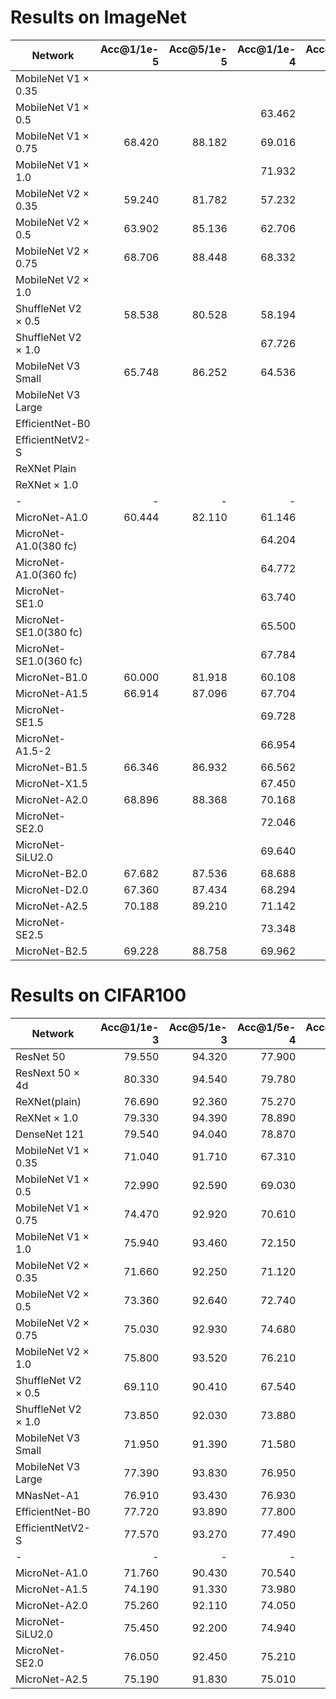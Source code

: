 
# Results on ImageNet

| Network                   | Acc@1/1e-5    | Acc@5/1e-5    | Acc@1/1e-4    | Acc@5/1e-4    | Params(M) | FLOPs |
| --                        | --:           | --:           | --:           | --:           | --:       | --:   |
| MobileNet V1 $\times$ 0.35|               |               |               |               | 0.766     |  79.0 |
| MobileNet V1 $\times$ 0.5 |               |               | 63.462        | 85.252        | 1.332     | 155.0 |
| MobileNet V1 $\times$ 0.75| 68.420        | 88.182        | 69.016        | 88.898        | 2.586     | 333.0 |
| MobileNet V1 $\times$ 1.0 |               |               | 71.932        | 90.604        | 4.232     | 579.0 |
| MobileNet V2 $\times$ 0.35| 59.240        | 81.782        | 57.232        | 80.422        | 1.677     | 65.1  |
| MobileNet V2 $\times$ 0.5 | 63.902        | 85.136        | 62.706        | 84.680        | 1.969     | 104.0 |
| MobileNet V2 $\times$ 0.75| 68.706        | 88.448        | 68.332        | 88.490        | 2.636     | 221.0 |
| MobileNet V2 $\times$ 1.0 |               |               |               |               | 3.505     | 314.0 |
| ShuffleNet V2 $\times$ 0.5| 58.538        | 80.528        | 58.194        | 80.668        | 1.367     |  42.6 |
| ShuffleNet V2 $\times$ 1.0|               |               | 67.726        | 87.972        | 2.279     | 149.0 |
| MobileNet V3 Small        | 65.748        | 86.252        | 64.536        | 85.906        | 2.543     |  59.6 |
| MobileNet V3 Large        |               |               |               |               | 5.519     | 236.0 |
| EfficientNet-B0           |               |               |               |               | 5.324     | 402.0 |
| EfficientNetV2-S          |               |               |               |               |21.624     |3022.0 |
| ReXNet Plain              |               |               |               |               | 4.979     | 452.0 |
| ReXNet $\times$ 1.0       |               |               |               |               | 4.797     | 415.0 |
| -                         | -             | -             | -             | -             | -         | -     |
| MicroNet-A1.0             | 60.444        | 82.110        | 61.146        | 82.876        | 0.995     |  89.8 |
| MicroNet-A1.0(380 fc)     |               |               | 64.204        | 85.344        | 0.997     | 107.0 |
| MicroNet-A1.0(360 fc)     |               |               | 64.772        | 86.042        |           | 140.0 |
| MicroNet-SE1.0            |               |               | 63.740        | 85.120        | 1.076     |  90.5 |
| MicroNet-SE1.0(380 fc)    |               |               | 65.500        | 86.292        |           |       |
| MicroNet-SE1.0(360 fc)    |               |               | 67.784        | 87.812        |           |       |
| MicroNet-B1.0             | 60.000        | 81.918        | 60.108        | 82.306        | 0.990     |  89.8 |
| MicroNet-A1.5             | 66.914        | 87.096        | 67.704        | 88.116        | 1.502     | 191.0 |
| MicroNet-SE1.5            |               |               | 69.728        | 89.214        | 1.702     | 192.0 |
| MicroNet-A1.5-2           |               |               | 66.954        | 87.338        |           | 156.0 |
| MicroNet-B1.5             | 66.346        | 86.932        | 66.562        | 86.992        | 1.490     | 213.0 |
| MicroNet-X1.5             |               |               | 67.450        | 87.746        | 1.508     | 195.0 |
| MicroNet-A2.0             | 68.896        | 88.368        | 70.168        | 89.382        | 2.056     | 338.0 |
| MicroNet-SE2.0            |               |               | 72.046        | 90.690        | 2.383     | 340.0 |
| MicroNet-SiLU2.0          |               |               | 69.640        | 89.176        |           |       |
| MicroNet-B2.0             | 67.682        | 87.536        | 68.688        | 88.302        | 2.028     | 338.0 |
| MicroNet-D2.0             | 67.360        | 87.434        | 68.294        | 88.220        | 2.028     | 185.0 |
| MicroNet-A2.5             | 70.188        | 89.210        | 71.142        | 90.054        | 2.492     | 424.0 |
| MicroNet-SE2.5            |               |               | 73.348        | 91.380        | 2.935     | 426.0 |
| MicroNet-B2.5             | 69.228        | 88.758        | 69.962        | 89.220        | 2.455     | 424.0 |

# Results on CIFAR100

| Network                   | Acc@1/1e-3    | Acc@5/1e-3    | Acc@1/5e-4    | Acc@5/5e-4    | Params(M) | FLOPs | Infer(ms) |
| --                        | --:           | --:           | --:           | --:           | --:       | --:   | --:       |
| ResNet 50                 | 79.550        | 94.320        | 77.900        | 93.440        |23.713     |1313.5 |
| ResNext 50 $\times$ 4d    | 80.330        | 94.540        | 79.780        | 94.270        |23.185     |1361.0 |
| ReXNet(plain)             | 76.690        | 92.360        | 75.270        | 91.840        | 3.826     | 145.0 |
| ReXNet $\times$ 1.0       | 79.330        | 94.390        | 78.890        | 94.240        | 3.644     | 125.0 |
| DenseNet 121              | 79.540        | 94.040        | 78.870        | 93.650        | 7.056     | 906.0 |
| MobileNet V1 $\times$ 0.35| 71.040        | 91.710        | 67.310        | 89.820        | 0.442     |   6.2 |
| MobileNet V1 $\times$ 0.5 | 72.990        | 92.590        | 69.030        | 90.170        | 0.868     |  12.0 |
| MobileNet V1 $\times$ 0.75| 74.470        | 92.920        | 70.610        | 91.260        | 1.890     |  25.9 |
| MobileNet V1 $\times$ 1.0 | 75.940        | 93.460        | 72.150        | 91.730        | 3.304     |  45.0 |
| MobileNet V2 $\times$ 0.35| 71.660        | 92.250        | 71.120        | 92.020        | 0.524     |  17.1 |
| MobileNet V2 $\times$ 0.5 | 73.360        | 92.640        | 72.740        | 92.030        | 0.816     |  29.9 |
| MobileNet V2 $\times$ 0.75| 75.030        | 92.930        | 74.680        | 92.530        | 1.484     |  62.3 |
| MobileNet V2 $\times$ 1.0 | 75.800        | 93.520        | 76.210        | 93.170        | 2.352     |  91.4 |
| ShuffleNet V2 $\times$ 0.5| 69.110        | 90.410        | 67.540        | 89.640        | 0.444     |  11.5 |
| ShuffleNet V2 $\times$ 1.0| 73.850        | 92.030        | 73.880        | 91.380        | 1.356     |  46.2 |
| MobileNet V3 Small        | 71.950        | 91.390        | 71.580        | 91.000        | 1.620     |  72.4 |
| MobileNet V3 Large        | 77.390        | 93.830        | 76.950        | 93.680        | 4.366     |  72.4 |
| MNasNet-A1                | 76.910        | 93.430        | 76.930        | 93.420        | 2.752     |  95.0 |
| EfficientNet-B0           | 77.720        | 93.890        | 77.800        | 93.720        | 4.171     | 120.0 |
| EfficientNetV2-S          | 77.570        | 93.270        | 77.490        |               |20.471     | 951.0 |
| -                         | -             | -             | -             | -             | -         | -     |
| MicroNet-A1.0             | 71.760        | 90.430        | 70.540        | 88.730        | 0.552     |  24.2 |
| MicroNet-A1.5             | 74.190        | 91.330        | 73.980        | 91.030        | 1.051     |  62.9 |
| MicroNet-A2.0             | 75.260        | 92.110        | 74.050        | 91.620        | 1.594     |  99.9 |
| MicroNet-SiLU2.0          | 75.450        | 92.200        | 74.940        | 91.560        | 1.594     |  99.9 |
| MicroNet-SE2.0            | 76.050        | 92.450        | 75.210        | 91.870        | 1.930     | 101.0 |
| MicroNet-A2.5             | 75.190        | 91.830        | 75.010        | 91.190        | 2.030     | 128.0 |
